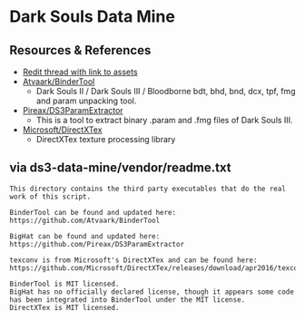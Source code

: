 # Dark Souls Data Mine

## Resources & References
- [Redit thread with link to assets](https://www.reddit.com/r/darksouls3/comments/4nkc4q/dark_souls_iii_assets/)
- [Atvaark/BinderTool](https://github.com/Atvaark/BinderTool)
  - Dark Souls II / Dark Souls III / Bloodborne bdt, bhd, bnd, dcx, tpf, fmg and param unpacking tool.
- [Pireax/DS3ParamExtractor](https://github.com/Pireax/DS3ParamExtractor)
  - This is a tool to extract binary .param and .fmg files of Dark Souls III.
- [Microsoft/DirectXTex](https://github.com/Microsoft/DirectXTex)
  - DirectXTex texture processing library

## via ds3-data-mine/vendor/readme.txt
```
This directory contains the third party executables that do the real work of this script.

BinderTool can be found and updated here:
https://github.com/Atvaark/BinderTool

BigHat can be found and updated here:
https://github.com/Pireax/DS3ParamExtractor

texconv is from Microsoft's DirectXTex and can be found here:
https://github.com/Microsoft/DirectXTex/releases/download/apr2016/texconv.exe

BinderTool is MIT licensed.
BigHat has no officially declared license, though it appears some code has been integrated into BinderTool under the MIT license.
DirectXTex is MIT licensed.
```

